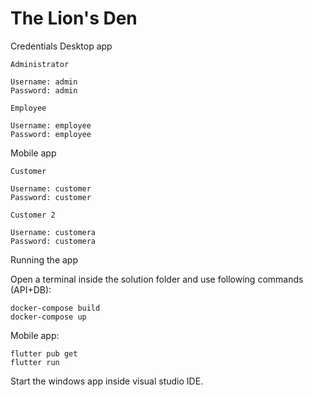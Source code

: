 # The Lion's Den

Credentials
Desktop app

    Administrator

    Username: admin             
    Password: admin                                      

    Employee

    Username: employee
    Password: employee        

Mobile app

    Customer

    Username: customer                        
    Password: customer     

    Customer 2

    Username: customera
    Password: customera  

Running the app

Open a terminal inside the solution folder and use following commands (API+DB):

    docker-compose build
    docker-compose up

Mobile app:

    flutter pub get
    flutter run


Start the windows app inside visual studio IDE.

